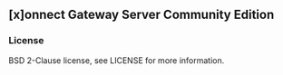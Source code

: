## [x]onnect Gateway Server Community Edition

### License

BSD 2-Clause license, see LICENSE for more information.
